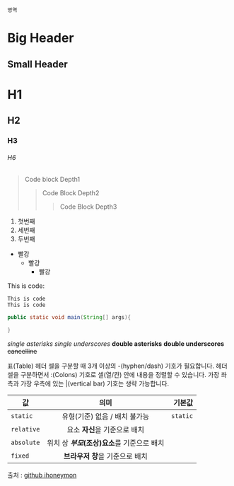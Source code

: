 ```
영역
```

Big Header
===
Small Header
---
# H1
## H2
### H3
###### H6

> Code block Depth1
>> Code Block Depth2
>>> Code Block Depth3

1. 첫번째
3. 세번째
2. 두번째

* 빨강
  + 빨강
    - 빨강

This is code:

    This is code
    This is code

```java
public static void main(String[] args){

}
```

*single asterisks*
_single underscores_
**double asterisks**
__double underscores__
~~cancelline~~


표(Table)
헤더 셀을 구분할 때 3개 이상의 -(hyphen/dash) 기호가 필요합니다.
헤더 셀을 구분하면서 :(Colons) 기호로 셀(열/칸) 안에 내용을 정렬할 수 있습니다.
가장 좌측과 가장 우측에 있는 |(vertical bar) 기호는 생략 가능합니다.

값 | 의미 | 기본값
---|:---:|---:
`static` | 유형(기준) 없음 / 배치 불가능 | `static`
`relative` | 요소 **자신**을 기준으로 배치 |
`absolute` | 위치 상 **_부모_(조상)요소**를 기준으로 배치 |
`fixed` | **브라우저 창**을 기준으로 배치 |

출처 : [github ihoneymon](https://gist.github.com/ihoneymon/652be052a0727ad59601)
